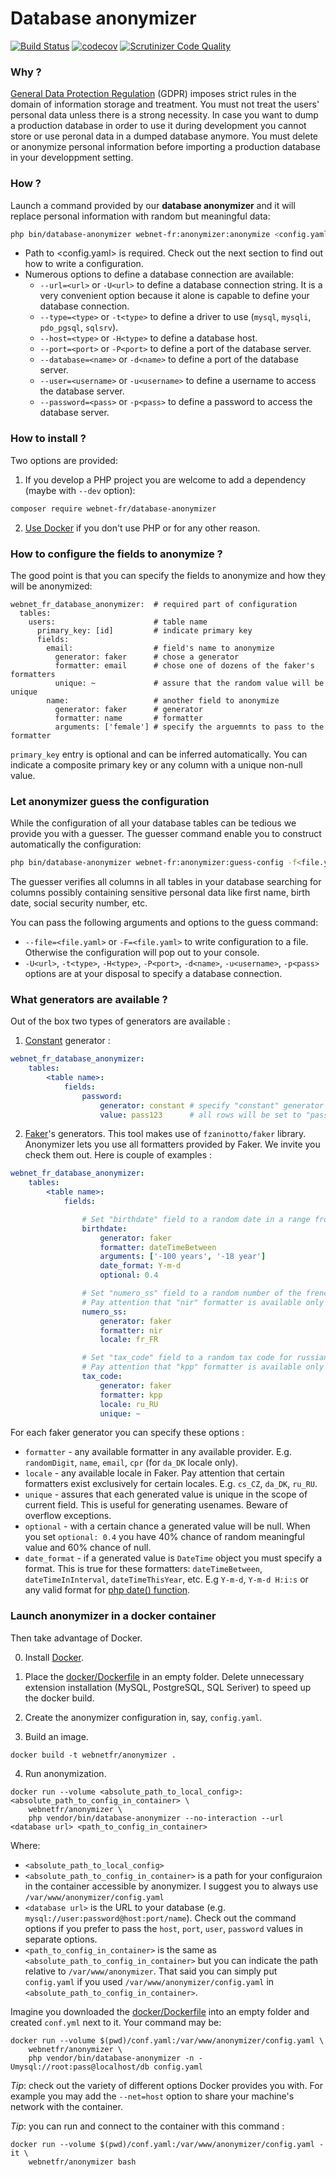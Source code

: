 # Database anonymizer

[![Build Status](https://travis-ci.com/webnet-fr/database-anonymizer.svg?branch=master)](https://travis-ci.com/webnet-fr/database-anonymizer)
[![codecov](https://codecov.io/gh/webnet-fr/database-anonymizer/branch/master/graph/badge.svg)](https://codecov.io/gh/webnet-fr/database-anonymizer)
[![Scrutinizer Code Quality](https://scrutinizer-ci.com/g/webnet-fr/database-anonymizer/badges/quality-score.png?b=master)](https://scrutinizer-ci.com/g/webnet-fr/database-anonymizer)


### Why ?

[General Data Protection Regulation] (GDPR) imposes strict rules in the domain of
information storage and treatment. You must not treat the users' personal data 
unless there is a strong necessity. In case you want to dump a production database
in order to use it during development you cannot store or use peronal data in 
a dumped database anymore. You must delete or anonymize personal information before
importing a production database in your developpment setting.


### How ?

Launch a command provided by our **database anonymizer** and it will replace 
personal information with random but meaningful data:

```bash
php bin/database-anonymizer webnet-fr:anonymizer:anonymize <config.yaml> -U<database url>
```

- Path to <config.yaml> is required. Check out the next section to find out how
to write a configuration.
- Numerous options to define a database connection are available:
    - `--url=<url>` or `-U<url>` to define a database connection string. It is 
    a very convenient option because it alone is capable to define your 
    database connection.
    - `--type=<type>` or `-t<type>` to define a driver to use (`mysql`, `mysqli`, 
    `pdo_pgsql`, `sqlsrv`).
    - `--host=<type>` or `-H<type>` to define a database host.
    - `--port=<port>` or `-P<port>` to define a port of the database server.
    - `--database=<name>` or `-d<name>` to define a port of the database server.
    - `--user=<username>` or `-u<username>` to define a username to access 
    the database server.
    - `--password=<pass>` or `-p<pass>` to define a password to access the 
    database server.


### How to install ?

Two options are provided:

1. If you develop a PHP project you are welcome to add a dependency 
(maybe with `--dev` option):
  
```bash
composer require webnet-fr/database-anonymizer
```

2. [Use Docker](#launch-anonymizer-in-a-docker-container) if you don't use PHP or for any other reason.


### How to configure the fields to anonymize ?

The good point is that you can specify the fields to anonymize and how they will 
be anonymized:

```
webnet_fr_database_anonymizer:  # required part of configuration
  tables:
    users:                      # table name
      primary_key: [id]         # indicate primary key
      fields:
        email:                  # field's name to anonymize
          generator: faker      # chose a generator
          formatter: email      # chose one of dozens of the faker's formatters
          unique: ~             # assure that the random value will be unique
        name:                   # another field to anonymize
          generator: faker      # generator
          formatter: name       # formatter
          arguments: ['female'] # specify the arguemnts to pass to the formatter
```

`primary_key` entry is optional and can be inferred automatically. You can 
indicate a composite primary key or any column with a unique non-null value.


### Let anonymizer guess the configuration

While the configuration of all your database tables can be tedious we provide
you with a guesser. The guesser command enable you to construct automatically 
the configuration:

```bash
php bin/database-anonymizer webnet-fr:anonymizer:guess-config -f<file.yaml> -U<database url>
```

The guesser verifies all columns in all tables in your database searching for
columns possibly containing sensitive personal data like first name, birth date,
social security number, etc.

You can pass the following arguments and options to the guess command:

- `--file=<file.yaml>` or `-F=<file.yaml>` to write configuration to a file.
Otherwise the configuration will pop out to your console.
- `-U<url>`, `-t<type>`, `-H<type>`, `-P<port>`, `-d<name>`, `-u<username>`, 
`-p<pass>` options are at your disposal to specify a database connection.


### What generators are available ?

Out of the box two types of generators are available :

1. [Constant] generator :

```yaml
webnet_fr_database_anonymizer:
    tables:
        <table name>:
            fields:
                password:
                    generator: constant # specify "constant" generator
                    value: pass123      # all rows will be set to "pass123"
```

2. [Faker]'s generators. This tool makes use of `fzaninotto/faker` library.
Anonymizer lets you use all formatters provided by Faker. We invite you check
them out. Here is couple of examples :

```yaml
webnet_fr_database_anonymizer:
    tables:
        <table name>:
            fields:

                # Set "birthdate" field to a random date in a range from -100 to -18 years.
                birthdate:
                    generator: faker
                    formatter: dateTimeBetween          
                    arguments: ['-100 years', '-18 year']
                    date_format: Y-m-d
                    optional: 0.4

                # Set "numero_ss" field to a random number of the french sécurité sociale.
                # Pay attention that "nir" formatter is available only with french locale. 
                numero_ss:
                    generator: faker
                    formatter: nir
                    locale: fr_FR

                # Set "tax_code" field to a random tax code for russian company.
                # Pay attention that "kpp" formatter is available only with russian locale. 
                tax_code:
                    generator: faker
                    formatter: kpp
                    locale: ru_RU
                    unique: ~
```

For each faker generator you can specify these options :
- `formatter` - any available formatter in any available provider. E.g. `randomDigit`,
`name`, `email`, `cpr` (for `da_DK` locale only).
- `locale` - any available locale in Faker. Pay attention that certain formatters
exist exclusively for certain locales. E.g. `cs_CZ`, `da_DK`, `ru_RU`.
- `unique` - assures that each generated value is unique in the scope of current
field. This is useful for generating usenames. Beware of overflow exceptions.
- `optional` - with a certain chance a generated value will be null. When you
set `optional: 0.4` you have 40% chance of random meaningful value and 60% chance 
of null.
- `date_format` - if a generated value is `DateTime` object you must specify a
format. This is true for these formatters: `dateTimeBetween`, `dateTimeInInterval`, 
`dateTimeThisYear`, etc. E.g `Y-m-d`, `Y-m-d H:i:s` or any valid format for 
[php date() function].


### Launch anonymizer in a docker container

Then take advantage of Docker.

0. Install [Docker].

1. Place the [docker/Dockerfile] in an empty folder. Delete unnecessary extension 
installation (MySQL, PostgreSQL, SQL Seriver) to speed up the docker build.

2. Create the anonymizer configuration in, say, `config.yaml`.

3. Build an image.

```
docker build -t webnetfr/anonymizer .
```

4. Run anonymization.

```
docker run --volume <absolute_path_to_local_config>:<absolute_path_to_config_in_container> \
    webnetfr/anonymizer \
    php vendor/bin/database-anonymizer --no-interaction --url <database url> <path_to_config_in_container>
```

Where:

- `<absolute_path_to_local_config>`
- `<absolute_path_to_config_in_container>` is a path for your configuraion
  in the container accessible by anonymizer. I suggest you to always use `/var/www/anonymizer/config.yaml`
- `<database url>` is the URL to your database (e.g. `mysql://user:password@host:port/name`).
  Check out the command options if you prefer to pass the `host`, `port`, `user`, `password` 
  values in separate options.
- `<path_to_config_in_container>` is the same as `<absolute_path_to_config_in_container>`
but you can indicate the path relative to `/var/www/anonymizer`. That said you 
can simply put `config.yaml` if you used `/var/www/anonymizer/config.yaml` in
`<absolute_path_to_config_in_container>`.
 
Imagine you downloaded the [docker/Dockerfile] into an empty folder and created 
`conf.yml` next to it. Your command may be:

```
docker run --volume $(pwd)/conf.yaml:/var/www/anonymizer/config.yaml \
    webnetfr/anonymizer \
    php vendor/bin/database-anonymizer -n -Umysql://root:pass@localhost/db config.yaml
```

*Tip*: check out the variety of different options Docker provides you with.
For example you may add the `--net=host` option to share your machine's network 
with the container.

*Tip*: you can run and connect to the container with this command :
```
docker run --volume $(pwd)/conf.yaml:/var/www/anonymizer/config.yaml -it \
    webnetfr/anonymizer bash
```

[General Data Protection Regulation]: https://en.wikipedia.org/wiki/General_Data_Protection_Regulation
[Constant]: src/Generator/Constant.php
[Faker]: https://github.com/fzaninotto/Faker
[php date() function]: https://www.php.net/manual/fr/function.date.php
[Docker]: https://www.docker.com
[docker/Dockerfile]: docker/Dockerfile
